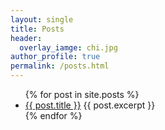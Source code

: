 ```yaml
---
layout: single
title: Posts
header:
  overlay_iamge: chi.jpg
author_profile: true
permalink: /posts.html
---
```


<ul>
  {% for post in site.posts %}
    <li>
      <a href="{{ post.url }}">{{ post.title }}</a>
      {{ post.excerpt }}
    </li>
  {% endfor %}
</ul>
